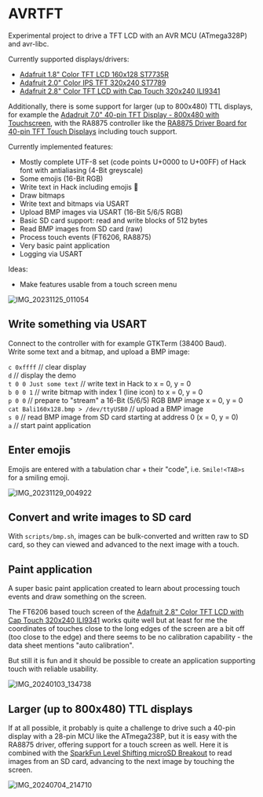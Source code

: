 # AVRTFT

Experimental project to drive a TFT LCD with an AVR MCU (ATmega328P) and avr-libc.  

Currently supported displays/drivers:

* [Adafruit 1.8" Color TFT LCD 160x128 ST7735R](https://www.adafruit.com/product/358)
* [Adafruit 2.0" Color IPS TFT 320x240 ST7789](https://www.adafruit.com/product/4311)
* [Adafruit 2.8" Color TFT LCD with Cap Touch 320x240 ILI9341](https://www.adafruit.com/product/2090)

Additionally, there is some support for larger (up to 800x480) TTL displays, for example the
[Adadruit 7.0" 40-pin TFT Display - 800x480 with Touchscreen](https://www.adafruit.com/product/2354),
with the RA8875 controller like the
[RA8875 Driver Board for 40-pin TFT Touch Displays](https://www.adafruit.com/product/1590) 
including touch support.

Currently implemented features:

* Mostly complete UTF-8 set (code points U+0000 to U+00FF) of Hack font
  with antialiasing (4-Bit greyscale)
* Some emojis (16-Bit RGB)
* Write text in Hack including emojis 🙂
* Draw bitmaps
* Write text and bitmaps via USART
* Upload BMP images via USART (16-Bit 5/6/5 RGB)
* Basic SD card support: read and write blocks of 512 bytes
* Read BMP images from SD card (raw)
* Process touch events (FT6206, RA8875)
* Very basic paint application
* Logging via USART

Ideas:

* Make features usable from a touch screen menu

![IMG_20231125_011054](https://github.com/gitdode/avrtft/assets/11530253/cd3d94eb-fb16-4d78-9eaa-bebfec8f8ef7)

## Write something via USART

Connect to the controller with for example GTKTerm (38400 Baud).  
Write some text and a bitmap, and upload a BMP image:

`c 0xffff` // clear display  
`d` // display the demo  
`t 0 0 Just some text` // write text in Hack to x = 0, y = 0  
`b 0 0 1` // write bitmap with index 1 (line icon) to x = 0, y = 0  
`p 0 0` // prepare to "stream" a 16-Bit (5/6/5) RGB BMP image x = 0, y = 0  
`cat Bali160x128.bmp > /dev/ttyUSB0` // upload a BMP image  
`s 0` // read BMP image from SD card starting at address 0 (x = 0, y = 0)  
`a` // start paint application

## Enter emojis

Emojis are entered with a tabulation char + their "code", i.e. `Smile!<TAB>s` for a smiling emoji.

![IMG_20231129_004922](https://github.com/gitdode/avrtft/assets/11530253/3a6cbcdd-d004-48d9-a227-ba21f91dac0b)

## Convert and write images to SD card

With `scripts/bmp.sh`, images can be bulk-converted and written raw to SD card, so they can viewed and advanced
to the next image with a touch.

## Paint application

A super basic paint application created to learn about processing touch events 
and draw something on the screen.  

The FT6206 based touch screen of the 
[Adafruit 2.8" Color TFT LCD with Cap Touch 320x240 ILI9341](https://www.adafruit.com/product/2090)
works quite well but at least for me the coordinates of touches close to the 
long edges of the screen are a bit off (too close to the edge) and there seems 
to be no calibration capability - the data sheet mentions "auto calibration".

But still it is fun and it should be possible to create an application 
supporting touch with reliable usability. 

![IMG_20240103_134738](https://github.com/gitdode/avrtft/assets/11530253/5e9947cc-e236-49e7-a06b-1dbfffa304b7)

## Larger (up to 800x480) TTL displays

If at all possible, it probably is quite a challenge to drive such a 40-pin display with a 28-pin 
MCU like the ATmega238P, but it is easy with the RA8875 driver, offering support for a touch screen 
as well. Here it is combined with the [SparkFun Level Shifting microSD Breakout](https://www.sparkfun.com/products/13743) 
to read images from an SD card, advancing to the next image by touching the screen.

![IMG_20240704_214710](https://github.com/gitdode/avrtft/assets/11530253/a09af16d-0dcf-4c1f-a8d6-0fb965b75fda)

